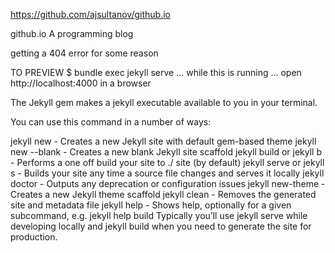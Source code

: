 
https://github.com/ajsultanov/github.io


github.io
A programming blog

getting a 404 error for some reason

TO PREVIEW $ bundle exec jekyll serve ... while this is running ... open http://localhost:4000 in a browser

The Jekyll gem makes a jekyll executable available to you in your terminal.

You can use this command in a number of ways:

jekyll new - Creates a new Jekyll site with default gem-based theme jekyll new --blank - Creates a new blank Jekyll site scaffold jekyll build or jekyll b - Performs a one off build your site to ./ site (by default) jekyll serve or jekyll s - Builds your site any time a source file changes and serves it locally jekyll doctor - Outputs any deprecation or configuration issues jekyll new-theme - Creates a new Jekyll theme scaffold jekyll clean - Removes the generated site and metadata file jekyll help - Shows help, optionally for a given subcommand, e.g. jekyll help build Typically you’ll use jekyll serve while developing locally and jekyll build when you need to generate the site for production.
